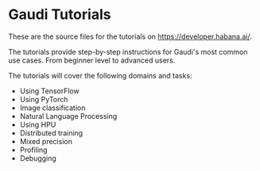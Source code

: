 # Gaudi Tutorials 
These are the source files for the tutorials on https://developer.habana.ai/.

The tutorials provide step-by-step instructions for  Gaudi's most common use cases. From beginner level to advanced users. 

The tutorials will cover the following domains and tasks:
* Using TensorFlow
* Using PyTorch
* Image classification
* Natural Language Processing
* Using HPU
* Distributed training
* Mixed precision
* Profiling
* Debugging
